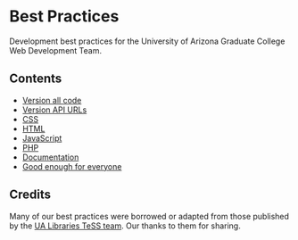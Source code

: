 # Best Practices

Development best practices for the University of Arizona Graduate College Web Development Team.

## Contents

  - [Version all code](best-practices/version-all-code.md)
  - [Version API URLs](best-practices/version-api-urls.md)
  - [CSS](best-practices/css.md)
  - [HTML](best-practices/html.md)
  - [JavaScript](best-practices/javascript.md)
  - [PHP](best-practices/php.md)
  - [Documentation](best-practices/documentation.md)
  - [Good enough for everyone](best-practices/good-enough-for-everyone.md)

## Credits

Many of our best practices were borrowed or adapted from those published by the [UA Libraries TeSS team](https://github.com/ualibraries/best-practices).
Our thanks to them for sharing.
